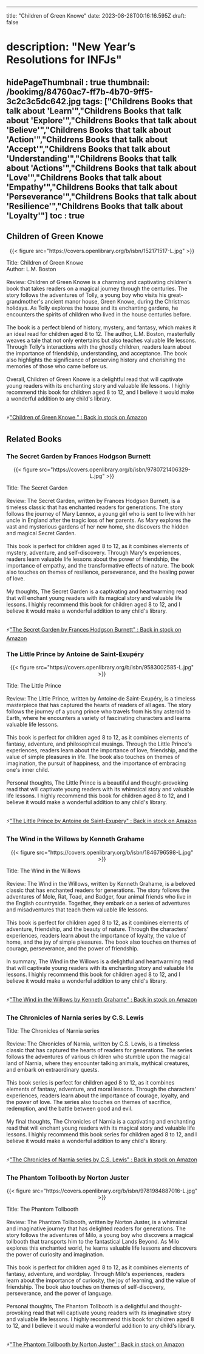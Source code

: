 
---
title: "Children of Green Knowe"
date: 2023-08-28T00:16:16.595Z
draft: false
# description: "New Year’s Resolutions for INFJs"
hidePageThumbnail : true
thumbnail: /bookimg/84760ac7-ff7b-4b70-9ff5-3c2c3c5dc642.jpg
tags: ["Childrens Books that talk about 'Learn'","Childrens Books that talk about 'Explore'","Childrens Books that talk about 'Believe'","Childrens Books that talk about 'Action'","Childrens Books that talk about 'Accept'","Childrens Books that talk about 'Understanding'","Childrens Books that talk about 'Actions'","Childrens Books that talk about 'Love'","Childrens Books that talk about 'Empathy'","Childrens Books that talk about 'Perseverance'","Childrens Books that talk about 'Resilience'","Childrens Books that talk about 'Loyalty'"]
toc : true
---
## Children of Green Knowe 

<center>
{{< figure src="https://covers.openlibrary.org/b/isbn/152171517-L.jpg" >}}
</center>

Title: Children of Green Knowe</br>
Author: L.M. Boston</br></br>
Review: Children of Green Knowe is a charming and captivating children's book that takes readers on a magical journey through the centuries. The story follows the adventures of Tolly, a young boy who visits his great-grandmother's ancient manor house, Green Knowe, during the Christmas holidays. As Tolly explores the house and its enchanting gardens, he encounters the spirits of children who lived in the house centuries before.</br></br>
The book is a perfect blend of history, mystery, and fantasy, which makes it an ideal read for children aged 8 to 12. The author, L.M. Boston, masterfully weaves a tale that not only entertains but also teaches valuable life lessons. Through Tolly's interactions with the ghostly children, readers learn about the importance of friendship, understanding, and acceptance. The book also highlights the significance of preserving history and cherishing the memories of those who came before us.</br></br>
Overall, Children of Green Knowe is a delightful read that will captivate young readers with its enchanting story and valuable life lessons. I highly recommend this book for children aged 8 to 12, and I believe it would make a wonderful addition to any child's library.</br></br>

<p>⚡<a id="aflink" href="https://www.amazon.com/gp/search?ie=UTF8&tag=klayu00-20&linkCode=ur2&linkId=6639bed89a8ad8dd2705e40644eb43d3&camp=1789&creative=9325&index=books&keywords=Children of Green Knowe " class="one" target="_blank" title='"Children of Green Knowe " : Back in stock on Amazon'>"Children of Green Knowe " : Back in stock on Amazon</a></p>

## Related Books
### The Secret Garden by Frances Hodgson Burnett
<center>
{{< figure src="https://covers.openlibrary.org/b/isbn/9780721406329-L.jpg" >}}
</center>

Title: The Secret Garden</br></br>
Review: The Secret Garden, written by Frances Hodgson Burnett, is a timeless classic that has enchanted readers for generations. The story follows the journey of Mary Lennox, a young girl who is sent to live with her uncle in England after the tragic loss of her parents. As Mary explores the vast and mysterious gardens of her new home, she discovers the hidden and magical Secret Garden.</br></br>
This book is perfect for children aged 8 to 12, as it combines elements of mystery, adventure, and self-discovery. Through Mary's experiences, readers learn valuable life lessons about the power of friendship, the importance of empathy, and the transformative effects of nature. The book also touches on themes of resilience, perseverance, and the healing power of love.</br></br>
My thoughts, The Secret Garden is a captivating and heartwarming read that will enchant young readers with its magical story and valuable life lessons. I highly recommend this book for children aged 8 to 12, and I believe it would make a wonderful addition to any child's library.</br></br>

<p>⚡<a id="aflink" href="https://www.amazon.com/gp/search?ie=UTF8&tag=klayu00-20&linkCode=ur2&linkId=6639bed89a8ad8dd2705e40644eb43d3&camp=1789&creative=9325&index=books&keywords=The Secret Garden by Frances Hodgson Burnett" class="one" target="_blank" title='"The Secret Garden by Frances Hodgson Burnett" : Back in stock on Amazon'>"The Secret Garden by Frances Hodgson Burnett" : Back in stock on Amazon</a></p>

### The Little Prince by Antoine de Saint-Exupéry
<center>
{{< figure src="https://covers.openlibrary.org/b/isbn/9583002585-L.jpg" >}}
</center>

Title: The Little Prince</br></br>
Review: The Little Prince, written by Antoine de Saint-Exupéry, is a timeless masterpiece that has captured the hearts of readers of all ages. The story follows the journey of a young prince who travels from his tiny asteroid to Earth, where he encounters a variety of fascinating characters and learns valuable life lessons.</br></br>
This book is perfect for children aged 8 to 12, as it combines elements of fantasy, adventure, and philosophical musings. Through the Little Prince's experiences, readers learn about the importance of love, friendship, and the value of simple pleasures in life. The book also touches on themes of imagination, the pursuit of happiness, and the importance of embracing one's inner child.</br></br>
Personal thoughts, The Little Prince is a beautiful and thought-provoking read that will captivate young readers with its whimsical story and valuable life lessons. I highly recommend this book for children aged 8 to 12, and I believe it would make a wonderful addition to any child's library.</br></br>

<p>⚡<a id="aflink" href="https://www.amazon.com/gp/search?ie=UTF8&tag=klayu00-20&linkCode=ur2&linkId=6639bed89a8ad8dd2705e40644eb43d3&camp=1789&creative=9325&index=books&keywords=The Little Prince by Antoine de Saint-Exupéry" class="one" target="_blank" title='"The Little Prince by Antoine de Saint-Exupéry" : Back in stock on Amazon'>"The Little Prince by Antoine de Saint-Exupéry" : Back in stock on Amazon</a></p>

### The Wind in the Willows by Kenneth Grahame
<center>
{{< figure src="https://covers.openlibrary.org/b/isbn/1846796598-L.jpg" >}}
</center>

Title: The Wind in the Willows</br></br>
Review: The Wind in the Willows, written by Kenneth Grahame, is a beloved classic that has enchanted readers for generations. The story follows the adventures of Mole, Rat, Toad, and Badger, four animal friends who live in the English countryside. Together, they embark on a series of adventures and misadventures that teach them valuable life lessons.</br></br>
This book is perfect for children aged 8 to 12, as it combines elements of adventure, friendship, and the beauty of nature. Through the characters' experiences, readers learn about the importance of loyalty, the value of home, and the joy of simple pleasures. The book also touches on themes of courage, perseverance, and the power of friendship.</br></br>
In summary, The Wind in the Willows is a delightful and heartwarming read that will captivate young readers with its enchanting story and valuable life lessons. I highly recommend this book for children aged 8 to 12, and I believe it would make a wonderful addition to any child's library.</br></br>

<p>⚡<a id="aflink" href="https://www.amazon.com/gp/search?ie=UTF8&tag=klayu00-20&linkCode=ur2&linkId=6639bed89a8ad8dd2705e40644eb43d3&camp=1789&creative=9325&index=books&keywords=The Wind in the Willows by Kenneth Grahame" class="one" target="_blank" title='"The Wind in the Willows by Kenneth Grahame" : Back in stock on Amazon'>"The Wind in the Willows by Kenneth Grahame" : Back in stock on Amazon</a></p>

### The Chronicles of Narnia series by C.S. Lewis
Title: The Chronicles of Narnia series</br></br>
Review: The Chronicles of Narnia, written by C.S. Lewis, is a timeless classic that has captured the hearts of readers for generations. The series follows the adventures of various children who stumble upon the magical land of Narnia, where they encounter talking animals, mythical creatures, and embark on extraordinary quests.</br></br>
This book series is perfect for children aged 8 to 12, as it combines elements of fantasy, adventure, and moral lessons. Through the characters' experiences, readers learn about the importance of courage, loyalty, and the power of love. The series also touches on themes of sacrifice, redemption, and the battle between good and evil.</br></br>
My final thoughts, The Chronicles of Narnia is a captivating and enchanting read that will enchant young readers with its magical story and valuable life lessons. I highly recommend this book series for children aged 8 to 12, and I believe it would make a wonderful addition to any child's library.</br></br>

<p>⚡<a id="aflink" href="https://www.amazon.com/gp/search?ie=UTF8&tag=klayu00-20&linkCode=ur2&linkId=6639bed89a8ad8dd2705e40644eb43d3&camp=1789&creative=9325&index=books&keywords=The Chronicles of Narnia series by C.S. Lewis" class="one" target="_blank" title='"The Chronicles of Narnia series by C.S. Lewis" : Back in stock on Amazon'>"The Chronicles of Narnia series by C.S. Lewis" : Back in stock on Amazon</a></p>

### The Phantom Tollbooth by Norton Juster
<center>
{{< figure src="https://covers.openlibrary.org/b/isbn/9781984887016-L.jpg" >}}
</center>

Title: The Phantom Tollbooth</br></br>
Review: The Phantom Tollbooth, written by Norton Juster, is a whimsical and imaginative journey that has delighted readers for generations. The story follows the adventures of Milo, a young boy who discovers a magical tollbooth that transports him to the fantastical Lands Beyond. As Milo explores this enchanted world, he learns valuable life lessons and discovers the power of curiosity and imagination.</br></br>
This book is perfect for children aged 8 to 12, as it combines elements of fantasy, adventure, and wordplay. Through Milo's experiences, readers learn about the importance of curiosity, the joy of learning, and the value of friendship. The book also touches on themes of self-discovery, perseverance, and the power of language.</br></br>
Personal thoughts, The Phantom Tollbooth is a delightful and thought-provoking read that will captivate young readers with its imaginative story and valuable life lessons. I highly recommend this book for children aged 8 to 12, and I believe it would make a wonderful addition to any child's library.</br></br>

<p>⚡<a id="aflink" href="https://www.amazon.com/gp/search?ie=UTF8&tag=klayu00-20&linkCode=ur2&linkId=6639bed89a8ad8dd2705e40644eb43d3&camp=1789&creative=9325&index=books&keywords=The Phantom Tollbooth by Norton Juster" class="one" target="_blank" title='"The Phantom Tollbooth by Norton Juster" : Back in stock on Amazon'>"The Phantom Tollbooth by Norton Juster" : Back in stock on Amazon</a></p>
